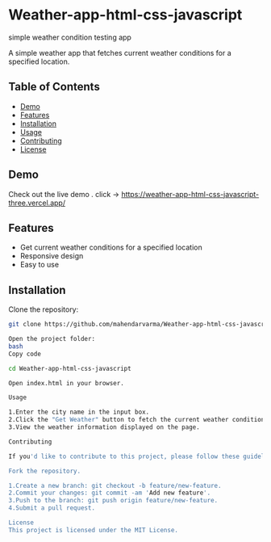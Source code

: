 # Weather-app-html-css-javascript
simple weather condition testing app

A simple weather app that fetches current weather conditions for a specified location.

## Table of Contents

- [Demo](#demo)
- [Features](#features)
- [Installation](#installation)
- [Usage](#usage)
- [Contributing](#contributing)
- [License](#license)

## Demo

Check out the live demo .
click -> https://weather-app-html-css-javascript-three.vercel.app/
## Features

- Get current weather conditions for a specified location
- Responsive design
- Easy to use

## Installation

Clone the repository:

```bash
git clone https://github.com/mahendarvarma/Weather-app-html-css-javascript.git

Open the project folder:
bash
Copy code

cd Weather-app-html-css-javascript

Open index.html in your browser.

Usage

1.Enter the city name in the input box.
2.Click the "Get Weather" button to fetch the current weather conditions.
3.View the weather information displayed on the page.

Contributing

If you'd like to contribute to this project, please follow these guidelines:

Fork the repository.

1.Create a new branch: git checkout -b feature/new-feature.
2.Commit your changes: git commit -am 'Add new feature'.
3.Push to the branch: git push origin feature/new-feature.
4.Submit a pull request.

License
This project is licensed under the MIT License.
